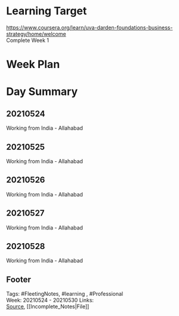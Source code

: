 # Learning Target  

https://www.coursera.org/learn/uva-darden-foundations-business-strategy/home/welcome  
Complete Week 1   
    

# Week Plan  

  

# Day Summary  

## 20210524
Working from India - Allahabad

## 20210525
Working from India - Allahabad

## 20210526
Working from India - Allahabad



## 20210527
Working from India - Allahabad


## 20210528
Working from India - Allahabad


## Footer  
  

Tags: #FleetingNotes, #learning , #Professional  
Week: 20210524 - 20210530
Links:   
[Source](template.md), [[Incomplete_Notes|File]]  
  

<!--  
Comment -     
-->  
<!--stackedit_data:
eyJoaXN0b3J5IjpbMTc2NTQzNDU0NCwtOTAxMzEzNjJdfQ==
-->
